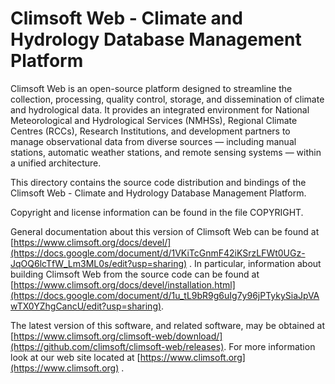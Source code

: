 # Climsoft Web - Climate and Hydrology Database Management Platform

Climsoft Web is an open-source platform designed to streamline the collection, processing, quality control, storage, and dissemination of climate and hydrological data. It provides an integrated environment for National Meteorological and Hydrological Services (NMHSs), Regional Climate Centres (RCCs), Research Institutions, and development partners to manage observational data from diverse sources — including manual stations, automatic weather stations, and remote sensing systems — within a unified architecture.

This directory contains the source code distribution and bindings of the Climsoft Web - Climate and Hydrology Database Management Platform.

Copyright and license information can be found in the file COPYRIGHT.

General documentation about this version of Climsoft Web can be found at [https://www.climsoft.org/docs/devel/](https://docs.google.com/document/d/1VKiTcGnmF42iKSrzLFWt0UGz-JqOQ6lcTfW_Lm3ML0s/edit?usp=sharing) . In particular, information about building Climsoft Web from the source code can be found at [https://www.climsoft.org/docs/devel/installation.html](https://docs.google.com/document/d/1u_tL9bR9g6uIg7y96jPTykySiaJpVAwTX0YZhgCancU/edit?usp=sharing).

The latest version of this software, and related software, may be obtained at [https://www.climsoft.org/climsoft-web/download/](https://github.com/climsoft/climsoft-web/releases). For more information look at our web site located at [https://www.climsoft.org](https://www.climsoft.org) .
